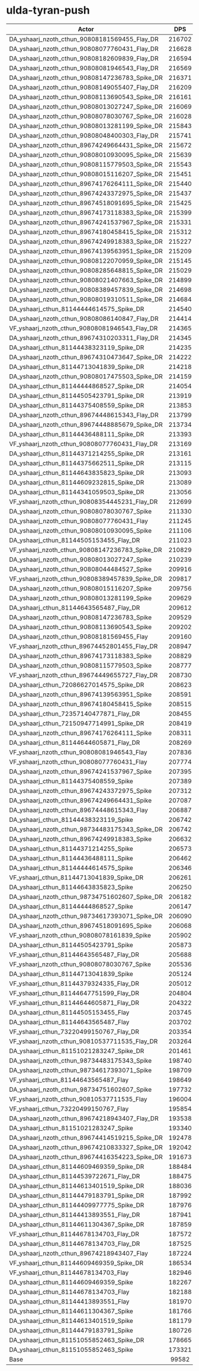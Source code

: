 # ulda-tyran-push
| Actor | DPS | Increase |
|---|:---:|:---:|
|DA_yshaarj_nzoth_cthun_90808181569455_Flay_DR|216702|117.61%|
|DA_yshaarj_nzoth_cthun_90808077760431_Flay_DR|216628|117.54%|
|DA_yshaarj_nzoth_cthun_90808182609839_Flay_DR|216594|117.50%|
|DA_yshaarj_nzoth_cthun_90808081946543_Flay_DR|216569|117.48%|
|DA_yshaarj_nzoth_cthun_90808147236783_Spike_DR|216371|117.28%|
|DA_yshaarj_nzoth_cthun_90808149055407_Flay_DR|216209|117.12%|
|DA_yshaarj_nzoth_cthun_90808113690543_Spike_DR|216161|117.07%|
|DA_yshaarj_nzoth_cthun_90808013027247_Spike_DR|216069|116.98%|
|DA_yshaarj_nzoth_cthun_90808078030767_Spike_DR|216028|116.93%|
|DA_yshaarj_nzoth_cthun_90808013281199_Spike_DR|215843|116.75%|
|DA_yshaarj_nzoth_cthun_90808048400303_Flay_DR|215741|116.65%|
|DA_yshaarj_nzoth_cthun_89674249664431_Spike_DR|215672|116.58%|
|DA_yshaarj_nzoth_cthun_90808010930095_Spike_DR|215639|116.54%|
|DA_yshaarj_nzoth_cthun_90808115779503_Spike_DR|215543|116.45%|
|DA_yshaarj_nzoth_cthun_90808015116207_Spike_DR|215451|116.36%|
|DA_yshaarj_nzoth_cthun_89674176264111_Spike_DR|215440|116.34%|
|DA_yshaarj_nzoth_cthun_89674243372975_Spike_DR|215437|116.34%|
|DA_yshaarj_nzoth_cthun_89674518091695_Spike_DR|215425|116.33%|
|DA_yshaarj_nzoth_cthun_89674173118383_Spike_DR|215399|116.30%|
|DA_yshaarj_nzoth_cthun_89674241537967_Spike_DR|215331|116.23%|
|DA_yshaarj_nzoth_cthun_89674180458415_Spike_DR|215312|116.22%|
|DA_yshaarj_nzoth_cthun_89674249918383_Spike_DR|215227|116.13%|
|DA_yshaarj_nzoth_cthun_89674139563951_Spike_DR|215209|116.11%|
|DA_yshaarj_nzoth_cthun_90808122070959_Spike_DR|215145|116.05%|
|DA_yshaarj_nzoth_cthun_90808285648815_Spike_DR|215029|115.93%|
|DA_yshaarj_nzoth_cthun_90808021407663_Spike_DR|214899|115.80%|
|DA_yshaarj_nzoth_cthun_90808389457839_Spike_DR|214698|115.60%|
|DA_yshaarj_nzoth_cthun_90808019310511_Spike_DR|214684|115.59%|
|DA_yshaarj_cthun_81144444614575_Spike_DR|214540|115.44%|
|DA_yshaarj_nzoth_cthun_90808086140847_Flay_DR|214414|115.31%|
|VF_yshaarj_nzoth_cthun_90808081946543_Flay_DR|214365|115.26%|
|DA_yshaarj_nzoth_cthun_89674310203311_Flay_DR|214345|115.24%|
|DA_yshaarj_cthun_81144438323119_Spike_DR|214235|115.13%|
|DA_yshaarj_nzoth_cthun_89674310473647_Spike_DR|214222|115.12%|
|DA_yshaarj_cthun_81144713041839_Spike_DR|214218|115.12%|
|DA_yshaarj_nzoth_cthun_90808017475503_Spike_DR|214159|115.06%|
|DA_yshaarj_cthun_81144444868527_Spike_DR|214054|114.95%|
|DA_yshaarj_cthun_81144505423791_Spike_DR|213919|114.82%|
|DA_yshaarj_cthun_81144375408559_Spike_DR|213853|114.75%|
|DA_yshaarj_nzoth_cthun_89674448615343_Flay_DR|213799|114.70%|
|DA_yshaarj_nzoth_cthun_89674448885679_Spike_DR|213734|114.63%|
|DA_yshaarj_cthun_81144436488111_Spike_DR|213393|114.29%|
|VF_yshaarj_nzoth_cthun_90808077760431_Flay_DR|213169|114.06%|
|DA_yshaarj_cthun_81144371214255_Spike_DR|213161|114.06%|
|DA_yshaarj_cthun_81144375662511_Spike_DR|213115|114.01%|
|DA_yshaarj_cthun_81144643835823_Spike_DR|213093|113.99%|
|DA_yshaarj_cthun_81144609232815_Spike_DR|213089|113.98%|
|DA_yshaarj_cthun_81144341059503_Spike_DR|213056|113.95%|
|VF_yshaarj_nzoth_cthun_90808354445231_Flay_DR|212699|113.59%|
|DA_yshaarj_nzoth_cthun_90808078030767_Spike|211330|112.22%|
|DA_yshaarj_nzoth_cthun_90808077760431_Flay|211245|112.13%|
|DA_yshaarj_nzoth_cthun_90808010930095_Spike|211106|111.99%|
|DA_yshaarj_cthun_81144505153455_Flay_DR|211023|111.91%|
|VF_yshaarj_nzoth_cthun_90808147236783_Spike_DR|210829|111.71%|
|DA_yshaarj_nzoth_cthun_90808013027247_Spike|210239|111.12%|
|DA_yshaarj_nzoth_cthun_90808044484527_Spike|209916|110.80%|
|VF_yshaarj_nzoth_cthun_90808389457839_Spike_DR|209817|110.70%|
|DA_yshaarj_nzoth_cthun_90808015116207_Spike|209756|110.64%|
|DA_yshaarj_nzoth_cthun_90808013281199_Spike|209629|110.51%|
|DA_yshaarj_cthun_81144643565487_Flay_DR|209612|110.49%|
|DA_yshaarj_nzoth_cthun_90808147236783_Spike|209529|110.41%|
|DA_yshaarj_nzoth_cthun_90808113690543_Spike|209202|110.08%|
|DA_yshaarj_nzoth_cthun_90808181569455_Flay|209160|110.04%|
|VF_yshaarj_nzoth_cthun_89674452801455_Flay_DR|208947|109.82%|
|DA_yshaarj_nzoth_cthun_89674173118383_Spike|208829|109.71%|
|DA_yshaarj_nzoth_cthun_90808115779503_Spike|208777|109.65%|
|VF_yshaarj_nzoth_cthun_89674449655727_Flay_DR|208730|109.61%|
|DA_yshaarj_cthun_72086627014575_Spike_DR|208623|109.50%|
|DA_yshaarj_nzoth_cthun_89674139563951_Spike|208591|109.47%|
|DA_yshaarj_nzoth_cthun_89674180458415_Spike|208515|109.39%|
|DA_yshaarj_cthun_72357140477871_Flay_DR|208455|109.33%|
|DA_yshaarj_cthun_72150947714991_Spike_DR|208419|109.29%|
|DA_yshaarj_nzoth_cthun_89674176264111_Spike|208311|109.19%|
|DA_yshaarj_cthun_81144644605871_Flay_DR|208269|109.14%|
|VF_yshaarj_nzoth_cthun_90808081946543_Flay|207836|108.71%|
|VF_yshaarj_nzoth_cthun_90808077760431_Flay|207774|108.65%|
|DA_yshaarj_nzoth_cthun_89674241537967_Spike|207395|108.27%|
|DA_yshaarj_cthun_81144375408559_Spike|207389|108.26%|
|DA_yshaarj_nzoth_cthun_89674243372975_Spike|207312|108.18%|
|DA_yshaarj_nzoth_cthun_89674249664431_Spike|207087|107.96%|
|DA_yshaarj_nzoth_cthun_89674448615343_Flay|206887|107.76%|
|DA_yshaarj_cthun_81144438323119_Spike|206742|107.61%|
|DA_yshaarj_nzoth_cthun_98734483175343_Spike_DR|206742|107.61%|
|DA_yshaarj_nzoth_cthun_89674249918383_Spike|206632|107.50%|
|DA_yshaarj_cthun_81144371214255_Spike|206573|107.44%|
|DA_yshaarj_cthun_81144436488111_Spike|206462|107.33%|
|DA_yshaarj_cthun_81144444614575_Spike|206346|107.21%|
|VF_yshaarj_cthun_81144713041839_Spike_DR|206261|107.13%|
|DA_yshaarj_cthun_81144643835823_Spike|206250|107.12%|
|DA_yshaarj_nzoth_cthun_98734751602607_Spike_DR|206182|107.05%|
|DA_yshaarj_cthun_81144444868527_Spike|206147|107.01%|
|DA_yshaarj_nzoth_cthun_98734617393071_Spike_DR|206090|106.96%|
|DA_yshaarj_nzoth_cthun_89674518091695_Spike|206068|106.93%|
|VF_yshaarj_nzoth_cthun_90808078161839_Spike|205902|106.77%|
|DA_yshaarj_cthun_81144505423791_Spike|205873|106.74%|
|VF_yshaarj_cthun_81144643565487_Flay_DR|205688|106.55%|
|VF_yshaarj_nzoth_cthun_90808078030767_Spike|205536|106.40%|
|DA_yshaarj_cthun_81144713041839_Spike|205124|105.99%|
|VF_yshaarj_cthun_81144379324335_Flay_DR|205012|105.87%|
|VF_yshaarj_cthun_81144647751599_Flay_DR|204804|105.66%|
|VF_yshaarj_cthun_81144644605871_Flay_DR|204322|105.18%|
|DA_yshaarj_cthun_81144505153455_Flay|203745|104.60%|
|DA_yshaarj_cthun_81144643565487_Flay|203702|104.56%|
|VF_yshaarj_cthun_73220499150767_Flay_DR|203354|104.21%|
|VF_yshaarj_nzoth_cthun_90810537711535_Flay_DR|203264|104.12%|
|DA_yshaarj_cthun_81151021283247_Spike_DR|201461|102.31%|
|DA_yshaarj_nzoth_cthun_98734483175343_Spike|198740|99.57%|
|DA_yshaarj_nzoth_cthun_98734617393071_Spike|198709|99.54%|
|VF_yshaarj_cthun_81144643565487_Flay|198649|99.48%|
|DA_yshaarj_nzoth_cthun_98734751602607_Spike|197732|98.56%|
|VF_yshaarj_nzoth_cthun_90810537711535_Flay|196004|96.83%|
|VF_yshaarj_cthun_73220499150767_Flay|195854|96.68%|
|DA_yshaarj_nzoth_cthun_89674218943407_Flay_DR|193538|94.35%|
|DA_yshaarj_cthun_81151021283247_Spike|193340|94.15%|
|DA_yshaarj_nzoth_cthun_89674414519215_Spike_DR|192478|93.29%|
|DA_yshaarj_nzoth_cthun_89674210833327_Spike_DR|192042|92.85%|
|DA_yshaarj_nzoth_cthun_89674416354223_Spike_DR|191673|92.48%|
|DA_yshaarj_cthun_81144609469359_Spike_DR|188484|89.28%|
|DA_yshaarj_cthun_81144539722671_Flay_DR|188475|89.27%|
|DA_yshaarj_cthun_81144613401519_Spike_DR|188036|88.83%|
|DA_yshaarj_cthun_81144479183791_Spike_DR|187992|88.78%|
|DA_yshaarj_cthun_81144409977775_Spike_DR|187976|88.77%|
|DA_yshaarj_cthun_81144413893551_Flay_DR|187941|88.73%|
|DA_yshaarj_cthun_81144611304367_Spike_DR|187859|88.65%|
|VF_yshaarj_cthun_81144678134703_Flay_DR|187572|88.36%|
|DA_yshaarj_cthun_81144678134703_Flay_DR|187525|88.31%|
|DA_yshaarj_nzoth_cthun_89674218943407_Flay|187224|88.01%|
|VF_yshaarj_cthun_81144609469359_Spike_DR|186534|87.32%|
|VF_yshaarj_cthun_81144678134703_Flay|182946|83.71%|
|DA_yshaarj_cthun_81144609469359_Spike|182267|83.03%|
|DA_yshaarj_cthun_81144678134703_Flay|182188|82.95%|
|DA_yshaarj_cthun_81144413893551_Flay|181970|82.73%|
|DA_yshaarj_cthun_81144611304367_Spike|181766|82.53%|
|DA_yshaarj_cthun_81144613401519_Spike|181179|81.94%|
|DA_yshaarj_cthun_81144479183791_Spike|180726|81.48%|
|DA_yshaarj_cthun_81151055852463_Spike_DR|178665|79.41%|
|DA_yshaarj_cthun_81151055852463_Spike|173321|74.05%|
|Base|99582|0.00%|
